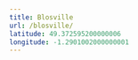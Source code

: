 ```yaml
---
title: Blosville
url: /blosville/
latitude: 49.372595200000006
longitude: -1.2901002000000001
---
```

